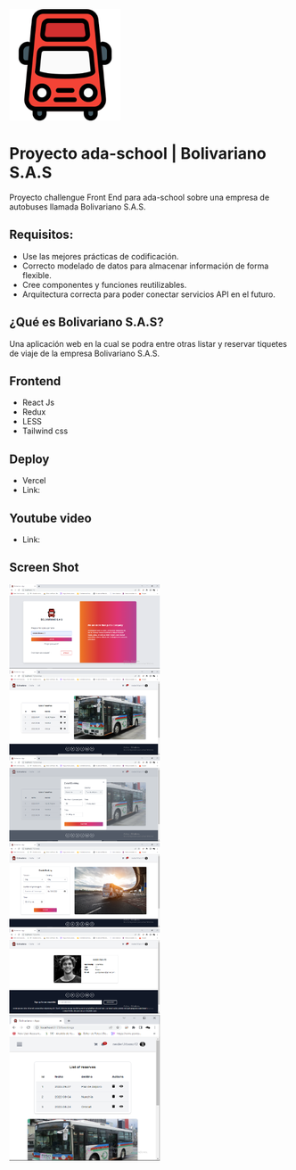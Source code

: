 <div>
    <img style="width:200px" src="https://github.com/Neider-Urbano/ada-school-bolivariano/blob/main/src/assets/images/icono.png" alt="logo"/>
</div>

# Proyecto ada-school | Bolivariano S.A.S
Proyecto challengue Front End para ada-school sobre una empresa de autobuses llamada Bolivariano S.A.S.

## Requisitos:
- Use las mejores prácticas de codificación.
- Correcto modelado de datos para almacenar información de forma flexible.
- Cree componentes y funciones reutilizables.
- Arquitectura correcta para poder conectar servicios API en el futuro.

## ¿Qué es Bolivariano S.A.S?

Una aplicación web en la cual se podra entre otras listar y reservar tiquetes de viaje de la empresa Bolivariano S.A.S.

## Frontend
- React Js
- Redux 
- LESS
- Tailwind css

## Deploy
- Vercel
- Link: 

## Youtube video
- Link: 

## Screen Shot

<div>
    <img style="width:270px" src="https://github.com/Neider-Urbano/ada-school-bolivariano/blob/main/src/assets/images/screenshot6.png" alt="screenshot0"/>
    <img style="width:270px" src="https://github.com/Neider-Urbano/ada-school-bolivariano/blob/main/src/assets/images/screenshot5.png" alt="screenshot1"/>
    <img style="width:270px" src="https://github.com/Neider-Urbano/ada-school-bolivariano/blob/main/src/assets/images/screenshot4.png" alt="screenshot2"/>
    <img style="width:270px" src="https://github.com/Neider-Urbano/ada-school-bolivariano/blob/main/src/assets/images/screenshot3.png" alt="screenshot3"/>
    <img style="width:270px" src="https://github.com/Neider-Urbano/ada-school-bolivariano/blob/main/src/assets/images/screenshot2.png" alt="screenshot4"/>
    <img style="width:270px" src="https://github.com/Neider-Urbano/ada-school-bolivariano/blob/main/src/assets/images/screenshot1.png" alt="screenshot5"/>
</div>
